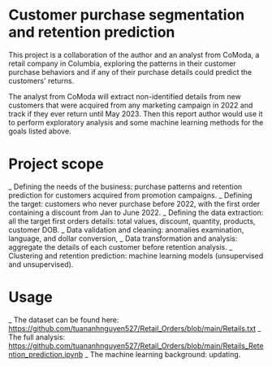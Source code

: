 # Customer purchase segmentation and retention prediction
This project is a collaboration of the author and an analyst from CoModa, a retail company in Columbia, exploring the patterns in their customer purchase behaviors and if any of their purchase details could predict the customers' returns. 

The analyst from CoModa will extract non-identified details from new customers that were acquired from any marketing campaign in 2022 and track if they ever return until May 2023. Then this report author would use it to perform exploratory analysis and some machine learning methods for the goals listed above.

# Project scope
_ Defining the needs of the business: purchase patterns and retention prediction for customers acquired from promotion campaigns.
_ Defining the target: customers who never purchase before 2022, with the first order containing a discount from Jan to June 2022.
_ Defining the data extraction: all the target first orders details: total values, discount, quantity, products, customer DOB.
_ Data validation and cleaning: anomalies examination, language, and dollar conversion,
_ Data transformation and analysis: aggregate the details of each customer before retention analysis.
_ Clustering and retention prediction: machine learning models (unsupervised and unsupervised).

# Usage
_ The dataset can be found here: https://github.com/tuananhnguyen527/Retail_Orders/blob/main/Retails.txt
_ The full analysis: https://github.com/tuananhnguyen527/Retail_Orders/blob/main/Retails_Retention_prediction.ipynb
_ The machine learning background: updating.
